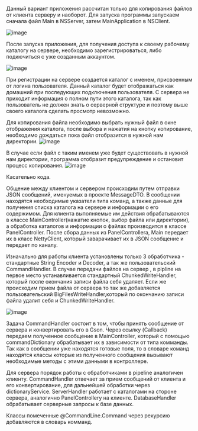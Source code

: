 Данный вариант приложения рассчитан только для копирования файлов от клиента серверу и наоборот. Для запуска программы запускаем сначала файл Main в NSServer, затем MainApplication в NSClient.

![image](https://user-images.githubusercontent.com/77588897/124600428-21d94780-de80-11eb-95ae-53afc1c91cdc.png)

После запуска приложения, для получения доступа к своему рабочему каталогу на сервере, необходимо зарегистрироваться, либо подкючиться с уже созданным аккаунтом.

![image](https://user-images.githubusercontent.com/77588897/124601773-a9738600-de81-11eb-93b3-ae7369c6a17e.png)

При регистрации на сервере создается каталог с именем, присвоенным от логина пользователя. Данный каталог будет отображаться как домашний при последующих подключения пользователя. 
С сервера не приходит информация о полном пути этого каталога, так как пользователь не должен знать о серверной структуре и поэтому выше своего каталога сделать просмотр невозможно.

Для копирования файла необходимо выбрать нужный файл в окне отображения каталога, после выбора и нажатия на кнопку копирование, необходимо дождаться пока файл отобразится в нужной нам директории. 
![image](https://user-images.githubusercontent.com/77588897/124603419-5ac6eb80-de83-11eb-8405-b79dc4ec4064.png)

В случае если файл с таким именем уже будет существовать в нужной нам директории, программа отобразит предупреждение и остановит процесс копирования.
![image](https://user-images.githubusercontent.com/77588897/124604214-27d12780-de84-11eb-8ed8-73e515302d3f.png)

Касательно кода.

Общение между клиентом и сервером происходим путем отправки JSON сообщений, именуемых в проекте MessageDTO. В сообщении находятся необходимые указатели типа команд, а также данные для получения списка каталога на сервере и информации о его содержимом.
Для клиента выполняемые им действия обрабатываются в классе MainController(нажатие кнопок, выбор файла или директории), а обработка каталогов и информации о файлах производится в классе PanelController. После сбора данных из PanelControllera, Main передает их в класс NettyClient, который заварачивает их в JSON сообщение и передает по каналу.

Изначально для работы клиента установлены только 3 обработчика - стандартныe String Encoder и Decoder, а так же пользовательский CommandHandler. В случае передачи файлов на сервер , в pipline на первое место устанавливается стандартный ChunkedWriteHandler, который после окончания записи файла себя удаляет. Если же происходим прием файла от сервера то так же добавляется пользовательский BigFilesWriteHandler,который по окончанию записи файла удалит себя и ChunkedWriteHandler.

![image](https://user-images.githubusercontent.com/77588897/124608601-49cca900-de88-11eb-9cef-70cda0fe65d5.png)

Задача CommandHandler состоит в том, чтобы принять сообщение от сервера и конвертировать его в Gson. Через ссылку (Callback) передаем полученное сообщение в MainController, который с помощью commandDictionary обрабатывает их в зависимости от типа комманды. Так как в сообщении уже находятся готовые поля, то в словаре команд находятся классы которые из полученного сообщения вызывают необходимые методы с этими данными в контроллере.

Для сервера порядок работы с обработчиками в pipeline аналогичен клиенту. CommandHandler отвечает за прием сообщений от клиента и его конвертирование, для дальнейшей обработки через dictionaryService. ServerHandler работает с каталогами на стороне сервера, аналогично PanelControllery на клиенте. DatabaseHandler обрабатывает серверные запросы к базе данных.

Классы помеченные @CommandLine.Command через рекурсию добавляются в словарь комманд.

